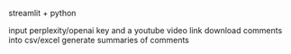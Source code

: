 streamlit + python

input perplexity/openai key and a youtube video link
download comments into csv/excel
generate summaries of comments 
